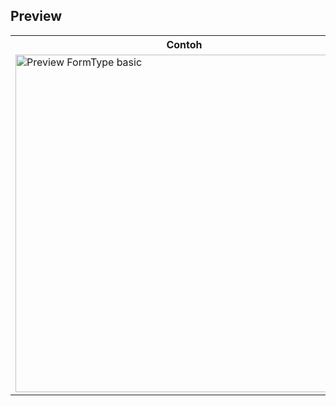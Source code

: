 ## Preview 
<table style="width:100%">
  <tr>
    <th>Contoh </th>
  </tr>
  <tr>
    <td><img height="540" height="540"  alt="Preview  FormType basic"  src="https://raw.githubusercontent.com/block7code/test_dinkes_dki_yusuf_SP/refs/heads/main/screen/preview.gif" > </td>
  </tr>
  
</table>
